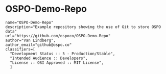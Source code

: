 # OSPO-Demo-Repo

    name="OSPO-Demo-Repo"
    description="Example repository showing the use of Git to store OSPO data"
    url="https://github.com/ospoco/OSPO-Demo-Repo"
    author="Van Lindberg",
    author_email="github@ospo.co"
    classifiers=[
      "Development Status :: 5 - Production/Stable",
      "Intended Audience :: Developers",
      "License :: OSI Approved :: MIT License",
      ]
   
